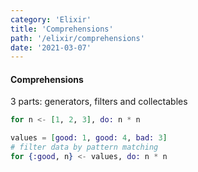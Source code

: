 ```yaml
---
category: 'Elixir'
title: 'Comprehensions'
path: '/elixir/comprehensions'
date: '2021-03-07'
---
```


#### Comprehensions

3 parts: generators, filters and collectables

```elixir
for n <- [1, 2, 3], do: n * n

values = [good: 1, good: 4, bad: 3]
# filter data by pattern matching
for {:good, n} <- values, do: n * n
```
